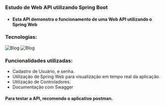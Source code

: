 ### Estudo de Web API utilizando Spring Boot

- #### Esta API demonstra o funcionamento de uma Web API utilizando o Spring Web

### Tecnologias:

![Blog](https://img.shields.io/badge/Java-ED8B00?style=for-the-badge&logo=openjdk&logoColor=white) ![Blog](https://img.shields.io/badge/Spring-6DB33F?style=for-the-badge&logo=spring&logoColor=white
)


### Funcionalidades utilizadas:

- Cadastro de Usuário, e senha.
- Utilização de Spring Web para visualização em tempo real da aplicação.
- Utilização de Controladores.
- Documentação com Swagger

#### Para testar a API, recomendo o aplicativo postman.